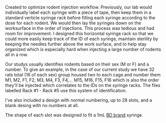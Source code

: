 Created to optimize rodent injection workflow. Previously, our lab would individually label each syringe with a piece of tape, then keep them in a standard verticle syringe rack before filling each syringe according to the dose for each rodent. We would then lay the syringes down on the worksurface in the order of injections. This process was tedious and had room for improvement. I designed this horizontal syringe rack so that we could more easily keep track of the ID of each syringe, maintain sterility by keeping the needles further above the work surface, and to help stay organized which is especially hard when injecting a large number of rodents all in a row.

Our studys usually identifies rodents based on their sex (M or F) and a number. To give an example, in the case of our current study we have 32 rats total (16 of each sex) group housed two to each cage and number them M1, M2, F1, F2, M3, M4, F3, F4,... M15, M16, F15, F16 which is also the order they'll be injected which correlates to the IDs on the syringe racks. The files labelled Rack #1 - Rack #5 use this system of identification.

I've also included a design with normal numbering, up to 28 slots, and a blank desing with no numbers at all.

The shape of each slot was designed to fit a 1mL [BD brand]([url](https://www.bd.com/en-us/products-and-solutions/products/product-page.309628)https://www.bd.com/en-us/products-and-solutions/products/product-page.309628) syringe.
